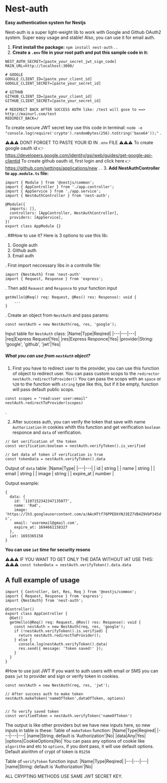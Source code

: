 # Nest-auth

**Easy authentication system for Nestjs**

Nest-auth is a super light-weight lib to work with Google and Github OAuth2 system. Super easy usage and stable!
Also, you can use it for email auth.

1. **First install the package:**
   `npm install nest-auth`
   .
   .
2. **Create a `.env` file in your root path and put this sample code in it:**

```
NEST_AUTH_SECRET=[paste_your_secret_jwt_sign_code]
MAIN_URL=http://localhost:3000/

# GOOGLE
GOOGLE_CLIENT_ID=[paste_your_client_id]
GOOGLE_CLIENT_SECRET=[paste_your_secret_id]

# GITHUB
GITHUB_CLIENT_ID=[paste_your_client_id]
GITHUB_CLIENT_SECRET=[paste_your_secret_id]

# REDIRECT BACK AFTER SUCCESS AUTH like: /test will gose to ==> http://mainurl.com/test
REDIRECT_BACK=/
```
To create secure JWT secret key use this code in terminal:
`node -e "console.log(require('crypto').randomBytes(256).toString('base64'));"`
.

⚠️⚠️⚠️ DONT FORGET TO PASTE YOUR ID IN `.env` FILE ⚠️⚠️⚠️
To create google oauth id 👉 https://developers.google.com/identity/gsi/web/guides/get-google-api-clientid
To create github oauth id, first login and click here 👉 https://github.com/settings/applications/new
.
. 3. **Add NestAuthController to `app.module.ts` file:**

```
import { Module } from '@nestjs/common';
import { AppController } from './app.controller';
import { AppService } from './app.service';
import { NestAuthController } from 'nest-auth';

@Module({
  imports: [],
  controllers: [AppController, NestAuthController],
  providers: [AppService],
})
export class AppModule {}
```

.
##How to use it?
Here is 3 options to use this lib:

1. Google auth
2. Github auth
3. Email auth

.
First import neccessary libs in a controlle file:

```
import {NestAuth} from 'nest-auth'
import { Request, Response } from 'express';
```

.
Then add `Reauest` and `Responce` to your function input

```
getHello(@Req() req: Request, @Res() res: Response): void {
    ...
}
```

.
Create an object from `NestAuth` and pass params:

```
const nestAuth = new NestAuth(req, res, 'google');
```

Input table for `NestAuth` class:
|Name|Type|Reqired|
|---|---|---|
|req|Express Request|Yes|
|res|Express Responce|Yes|
|provider|String: 'google', 'github', 'jwt'|Yes|

##### What you can use from `nestAuth` object?
1. First you have to redirect user to the provider, you can use this function of object to redirect user. You can pass custom scops to the `redirector`
`nestAuth.redirectToProvider()`
You can pass the scops with an `space` or `%20` to the function with `string` type like this, but if it be empty, function will pass default public scops.
```
const scopes = "read:user user:email"
nestAuth.redirectToProvider(scopes)
```

.

2. After success auth, you can verify the token that save with name `Authorization` in cookies whith this function and get verification `boolean` responce and `data` of verification.
```
// Get verification of the token
const verification:boolean = nestAuth.verifyToken().is_verified

// Get data of token if verification is true
const tokenData = nestAuth.verifyToken().data
```
Output of `data` table:
|Name|Type|
|---|---|
|  id | string  |
|  name | string  |
|  email | string  |
|  image | string  |
|  expire_at | number  |

Output example:
```
{
  data: {
    id: '1107152342347135077',
    name: 'Rad',
    image: 'https://lh3.googleusercontent.com/a/AAcHTtf76PPEDkYNJ3EZ7VB4Z9VbP345dfg65hgSkqdkQWMU=s96-c',
    email: 'useremail@gmail.com',
    expire_at: 1694661158327
  },
  iat: 1693365158
}
```
**You can use `iat` time for security resons**

⚠️⚠️⚠️ IF YOU WANT TO GET ONLY THE DATA WITHOUT IAT USE THIS: ⚠️⚠️⚠️
`const tokenData = nestAuth.verifyToken().data.data`

## A full example of usage
```
import { Controller, Get, Res, Req } from '@nestjs/common';
import { Request, Response } from 'express';
import {NestAuth} from 'nest-auth';

@Controller()
export class AppController {
  @Get()
  getHello(@Req() req: Request, @Res() res: Response): void {
    const nestAuth = new NestAuth(req, res, 'google');
    if (!nestAuth.verifyToken().is_verified) {
      return nestAuth.redirectToProvider();
    } else {
      console.log(nestAuth.verifyToken().data)
      res.send({ message: 'Token saved!' });
    }
  }
}
```

#How to use just JWT
If you want to auth users with email or SMS you can pass `jwt` to provider and sign or verify token in cookies.
```
const nestAuth = new NestAuth(req, res, 'jwt');

// After success auth to make token
nestAuth.makeToken('nameOfToken',dataOfToken, options)


// To verify saved token
const verifiedToken = nestAuth.verifyToken('nameOfToken')
```
The output is like other providers but we have new inputs here, so new inputs in table is these:
Table of `makeToken` function:
|Name|Type|Reqired|
|---|---|---|
|name|String: default is 'Authorization'|No|
|data|Any|Yes|
|options|CookieOptions|No|
You can pass any options of cookie like `algorithm` and etc to `options`, if you dont pass, it will use default options. Default alorithm of crypt of token is `RS256`

Table of `verifyToken` function input:
|Name|Type|Reqired|
|---|---|---|
|name|String: default is 'Authorization'|No|

ALL CRYPTING METHODS USE SAME JWT SECRET KEY.
